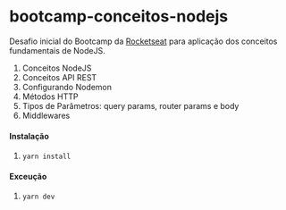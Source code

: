 # bootcamp-conceitos-nodejs
Desafio inicial do Bootcamp da [Rocketseat](https://rocketseat.com.br/gostack) para aplicação dos conceitos fundamentais de NodeJS.

1. Conceitos NodeJS
2. Conceitos API REST
3. Configurando Nodemon
4. Métodos HTTP
5. Tipos de Parâmetros: query params, router params e body
6. Middlewares

#### Instalação ####
1. `yarn install`

#### Exceução ####
1. `yarn dev`

